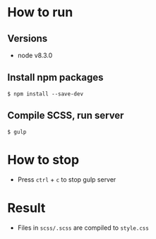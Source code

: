 # How to run


## Versions
- node v8.3.0

## Install npm packages

```
$ npm install --save-dev
```

## Compile SCSS, run server

```
$ gulp
```

# How to stop
- Press `ctrl` + `c` to stop gulp server

# Result
- Files in `scss/.scss` are compiled to `style.css`